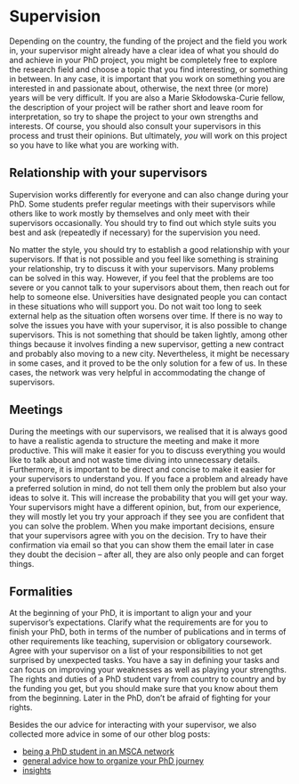 # Supervision

Depending on the country, the funding of the project and the field you work in, your supervisor might already have a clear idea of what you should do and achieve in your PhD project, you might be completely free to explore the research field and choose a topic that you find interesting, or something in between. In any case, it is important that you work on something you are interested in and passionate about, otherwise, the next three (or more) years will be very difficult. If you are also a Marie Skłodowska-Curie fellow, the description of your project will be rather short and leave room for interpretation, so try to shape the project to your own strengths and interests. Of course, you should also consult your supervisors in this process and trust their opinions. But ultimately, *you* will work on this project so you have to like what you are working with. 

## Relationship with your supervisors

Supervision works differently for everyone and can also change during your PhD. Some students prefer regular meetings with their supervisors while others like to work mostly by themselves and only meet with their supervisors occasionally. You should try to find out which style suits you best and ask (repeatedly if necessary) for the supervision you need. 

No matter the style, you should try to establish a good relationship with your supervisors. If that is not possible and you feel like something is straining your relationship, try to discuss it with your supervisors. Many problems can be solved in this way. However, if you feel that the problems are too severe or you cannot talk to your supervisors about them, then reach out for help to someone else. Universities have designated people you can contact in these situations who will support you. Do not wait too long to seek external help as the situation often worsens over time. If there is no way to solve the issues you have with your supervisor, it is also possible to change supervisors. This is not something that should be taken lightly, among other things because it involves finding a new supervisor, getting a new contract and probably also moving to a new city. Nevertheless, it might be necessary in some cases, and it proved to be the only solution for a few of us. In these cases, the network was very helpful in accommodating the change of supervisors.

## Meetings

During the meetings with our supervisors, we realised that it is always good to have a realistic agenda to structure the meeting and make it more productive. This will make it easier for you to discuss everything you would like to talk about and not waste time diving into unnecessary details. Furthermore, it is important to be direct and concise to make it easier for your supervisors to understand you. If you face a problem and already have a preferred solution in mind, do not tell them only the problem but also your ideas to solve it. This will increase the probability that you will get your way. Your supervisors might have a different opinion, but, from our experience, they will mostly let you try your approach if they see you are confident that you can solve the problem. When you make important decisions, ensure that your supervisors agree with you on the decision. Try to have their confirmation via email so that you can show them the email later in case they doubt the decision – after all, they are also only people and can forget things.

## Formalities

At the beginning of your PhD, it is important to align your and your supervisor’s expectations. Clarify what the requirements are for you to finish your PhD, both in terms of the number of publications and in terms of other requirements like teaching, supervision or obligatory coursework. Agree with your supervisor on a list of your responsibilities to not get surprised by unexpected tasks. You have a say in defining your tasks and can focus on improving your weaknesses as well as playing your strengths. The rights and duties of a PhD student vary from country to country and by the funding you get, but you should make sure that you know about them from the beginning. Later in the PhD, don’t be afraid of fighting for your rights.

Besides the our advice for interacting with your supervisor, we also collected more advice in some of our other blog posts:

- [being a PhD student in an MSCA network](ESR14_15_01.md)
- [general advice how to organize your PhD journey](ESR14_15_02_personal.md)
- [insights](ESR14_15_04_insights.md)